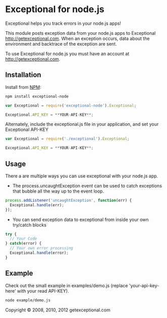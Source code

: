 # Exceptional for node.js

Exceptional helps you track errors in your node.js apps!

This module posts exception data from your node.js apps to Exceptional <http://getexceptional.com>. When an exception occurs, data about the environment and backtrace of the exception are sent.

To use Exceptional for node.js you must have an account at <http://getexceptional.com>.

## Installation

Install from [NPM](http://npmjs.com):

```bash
npm install exceptional-node
```

```javascript
var Exceptional = require('exceptional-node').Exceptional;

Exceptional.API_KEY = **YOUR-API-KEY**;
```

Alternately, include the exceptional.js file in your application, and set your Exceptional API-KEY

```javascript
var Exceptional = require('./exceptional').Exceptional;

Exceptional.API_KEY = **YOUR-API-KEY**;
```

## Usage

There a are multiple ways you can use exceptional with your node.js app.

* The process.uncaughtException event can be used to catch exceptions that bubble all the way up to the event loop.

```javascript
process.addListener('uncaughtException', function(err) {
  Exceptional.handle(err);
});
```

* You can send exception data to exceptional from inside your own try/catch blocks

```javascript
try {
  // Your Code
} catch(error) {
  // Your own error processing
  Exceptional.handle(error);
}
```

## Example

Check out the small example in examples/demo.js (replace 'your-api-key-here' with your read API-KEY).

```bash
node example/demo.js
```

Copyright &copy; 2008, 2010, 2012 getexceptional.com